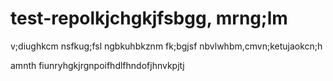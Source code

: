 # test-repolkjchgkjfsbgg, mrng;lm 
v;diughkcm nsfkug;fsl
ngbkuhbkznm fk;bgjsf
nbvlwhbm,cmvn;ketujaokcn;h

amnth fiunryhgkjrgnpoifhdlfhndofjhnvkpjtj
